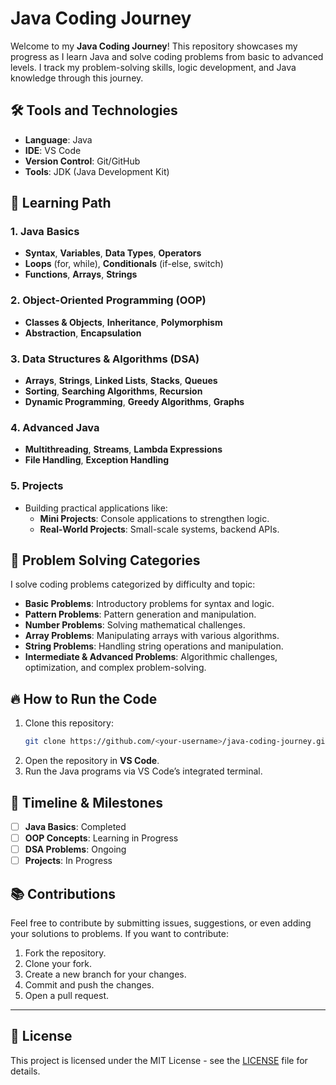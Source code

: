 
# Java Coding Journey

Welcome to my **Java Coding Journey**! This repository showcases my progress as I learn Java and solve coding problems from basic to advanced levels. I track my problem-solving skills, logic development, and Java knowledge through this journey.

## 🛠️ Tools and Technologies

- **Language**: Java
- **IDE**: VS Code
- **Version Control**: Git/GitHub
- **Tools**: JDK (Java Development Kit)

## 🚀 Learning Path

### 1. **Java Basics**
   - **Syntax**, **Variables**, **Data Types**, **Operators**
   - **Loops** (for, while), **Conditionals** (if-else, switch)
   - **Functions**, **Arrays**, **Strings**

### 2. **Object-Oriented Programming (OOP)**
   - **Classes & Objects**, **Inheritance**, **Polymorphism**
   - **Abstraction**, **Encapsulation**

### 3. **Data Structures & Algorithms (DSA)**
   - **Arrays**, **Strings**, **Linked Lists**, **Stacks**, **Queues**
   - **Sorting**, **Searching Algorithms**, **Recursion**
   - **Dynamic Programming**, **Greedy Algorithms**, **Graphs**

### 4. **Advanced Java**
   - **Multithreading**, **Streams**, **Lambda Expressions**
   - **File Handling**, **Exception Handling**

### 5. **Projects**
   - Building practical applications like:
     - **Mini Projects**: Console applications to strengthen logic.
     - **Real-World Projects**: Small-scale systems, backend APIs.

## 🧩 Problem Solving Categories

I solve coding problems categorized by difficulty and topic:

- **Basic Problems**: Introductory problems for syntax and logic.
- **Pattern Problems**: Pattern generation and manipulation.
- **Number Problems**: Solving mathematical challenges.
- **Array Problems**: Manipulating arrays with various algorithms.
- **String Problems**: Handling string operations and manipulation.
- **Intermediate & Advanced Problems**: Algorithmic challenges, optimization, and complex problem-solving.

## 🔥 How to Run the Code

1. Clone this repository:
   ```bash
   git clone https://github.com/<your-username>/java-coding-journey.git
   ```
2. Open the repository in **VS Code**.
3. Run the Java programs via VS Code’s integrated terminal.

## 📅 Timeline & Milestones

- [ ] **Java Basics**: Completed
- [ ] **OOP Concepts**: Learning in Progress
- [ ] **DSA Problems**: Ongoing
- [ ] **Projects**: In Progress

## 📚 Contributions

Feel free to contribute by submitting issues, suggestions, or even adding your solutions to problems. If you want to contribute:

1. Fork the repository.
2. Clone your fork.
3. Create a new branch for your changes.
4. Commit and push the changes.
5. Open a pull request.

---

## 🔗 License

This project is licensed under the MIT License - see the [LICENSE](LICENSE) file for details.

